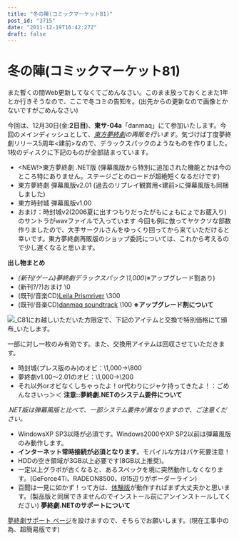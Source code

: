 ```yaml
---
title: "冬の陣(コミックマーケット81)"
post_id: "3715"
date: "2011-12-19T16:42:27Z"
draft: false
---
```


# 冬の陣(コミックマーケット81)

また暫くの間Web更新してなくてごめんなさい。このまま放っておくとまた1年とか行きそうなので、ここで冬コミの告知を。(出先からの更新なので画像とかないですがごめんなさい)  
  
今回は、12月30日(金:**2日目**)、**東サ-04a**「danmaq」にて参加いたします。今回のメインディッシュとして、_[東方夢終劇](/!/thC/)の再販を行います_。気づけば丁度夢終劇リリース5周年<建前>なので、デラックスパックのようなものを作りました。1枚のディスクに下記のものが全部詰まっています。  
  


  * <NEW!>東方夢終劇 .NET版 (弾幕風版から特別に追加された機能とかは今のところ特にありません。ステージごとのロードが超絶短くなるだけです)
  * 東方夢終劇 弾幕風版v2.01 (過去のリプレイ観賞用<建前>に弾幕風版も同梱しました)
  * 東方時封城 弾幕風版v1.00
  * おまけ：時封城v2(2006夏に出すつもりだったがもにょもにょでお蔵入り)のサントラがwavファイルで入っています
今回も例に倣ってヤケクソな部数作りましたので、大手サークルさんをゆっくり回ってから来ていただけると幸いです。東方夢終劇再販版のショップ委託については、これから考えるので少し遅くなると思います。  
  
**出し物まとめ**  
  


  * _(新刊/ゲーム)夢終劇デラックスパック \1,000_(※アップグレード割あり)
  * (新刊?/?)おまけ \0
  * (既刊/音楽CD)[Leila Prismriver](/!/leila/) \300
  * (既刊/音楽CD)[danmaq soundtrack](/!/dst/) \100
**※アップグレード割について**  
  
![](/!/thC/cap_s.jpg)_C81にお越しいただいた方限定で、下記のアイテムと交換で特別価格にて頒布_いたします。  
  
一部に対し一枚のみ有効です。また、交換用アイテムは回収させていただきます。  
  


  * 時封城(プレス版のみ)のオビ：\1,000→\800
  * 夢終劇v1.00～2.01のオビ：\1,000→\200
  * それ以外orオビなくしちゃったよ！or代わりにジャケ持ってきたよ！：ごめんなさいっ＞＜
**注意::夢終劇.NETのシステム要件について**  
  
_.NET版は弾幕風版と比べて、一部システム要件が異なりますので、ご注意ください。_  
  


  * WindowsXP SP3以降が必須です。Windows2000やXP SP2以前は弾幕風版のみ動作します。
  * **インターネット常時接続が必須となります**。モバイルな方はパケ死要注意！
  * HDDの空き領域が3GB以上必要です(8GB以上推奨)。
  * 一定以上グラボが古くなると、あるスペックを境に突然動作しなくなります。(GeForce4Ti、RADEON8500、i915辺りがボーダーライン)
  * 百聞は一見に如かず！って方は、[体験版](/!/thC/nph-thC3.0TrGetNightlyBuild.cgi)が動作すればまず大丈夫かと思います。(製品版と同居できませんのでインストール前にアンインストールしてください)
**夢終劇.NETのサポートについて**  
  
[夢終劇サポート ページ](/!/thC/support/)を設けますので、そちらでお願いします。(現在工事中の為、超簡易版です)

